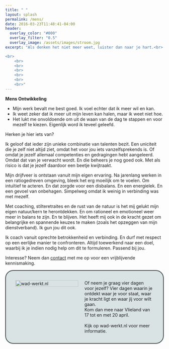```yaml
---
title: " "
layout: splash
permalink: /mens/
date: 2016-03-23T11:48:41-04:00
header:
  overlay_color: "#000"
  overlay_filter: "0.5"
  overlay_image: /assets/images/stroom.jpg
excerpt: "Als denken het niet meer weet, luister dan naar je hart.<br> ~Patrick Mundus~

<br>
	<br>
	<br>
	<br>
	<br>
	<br>
	<br>"
---
```


**Mens Ontwikkeling**

* Mijn werk bevalt me best goed. Ik voel echter dat ik meer wil en kan.
* Ik weet zeker dat ik meer uit mijn leven kan halen, maar ik weet niet hoe.
* Het lukt me onvoldoende om uit de waan van de dag te stappen en voor mezelf te kiezen. Eigenlijk word ik teveel geleefd.

Herken je hier iets van? 

Ik geloof dat ieder zijn unieke combinatie van talenten bezit. Een uniciteit die je zelf niet altijd ziet, omdat het voor jou iets vanzelfsprekends is. Of omdat je jezelf allemaal competenties en gedragingen hebt aangeleerd. Omdat dat van je verwacht wordt. En die beheers je nog goed ook. Met als risico is dat je jezelf daardoor een beetje kwijtraakt.

Mijn drijfveer is ontstaan vanuit mijn eigen ervaring. Na jarenlang werken in een ratiogedreven omgeving, bleek het erg moeilijk om te voelen. Om intuïtief te acteren. En dat zorgde voor een disbalans. En een energielek. En een gevoel van onbehagen. Simpelweg omdat ik weinig in verbinding was met mezelf.

Met coaching, stilteretraites en de rust van de natuur is het mij gelukt mijn eigen natuur/kern te herontdekken. En om rationeel en emotioneel weer meer in balans te zijn. En te blijven. Het heeft mij ook in de kracht gezet om belangrijke en spannende keuzes te maken (zoals het opzeggen van mijn dienstverband). Ik gun jou dit ook. 

Ik coach vanuit oprechte betrokkenheid en verbinding. En durf met respect op een eerlijke manier te confronteren. Altijd toewerkend naar een doel, waarbij ik je indien nodig help om dit te formuleren. Passend bij jou.


Interesse? Neem dan <a href="mailto:anita@zie-ontwikkeling.nl">contact</a> met me op voor een vrijblijvende kennismaking.

<!-- kader; geen markdown -->
<div style="border-radius: 25px; border: 2px solid #293638; background-color: #DAE3E4; padding: 20px; display: table;">
  <div style="display: table-row;">
    <div style="display: table-cell; width: 200px; padding: 10px;">
      <a href="http://www.wad-werkt.nl"><img style="width: 100%;" src="https://twinmum1.github.io/zie-ontwikkeling/assets/images/wadwerkt-logo-colour.png" alt="wad-werkt.nl"/></a>
    </div>
    <div style="display: table-cell; padding: 10px; vertical-align: top;">
    Of neem je graag vier dagen voor jezelf?
    Vier dagen waarin je ontdekt waar je voor staat, waar je kracht ligt en waar jij voor wilt gaan.<br>
    Kom dan mee naar Vlieland van 17 tot en met 20 april.<br> <br>
    Kijk op <a href="https://www.wad-werkt.nl/" style="text-decoration: none;">wad-werkt.nl</a> voor meer informatie.
    </div>
  </div>
</div>
<!-- kader -->


